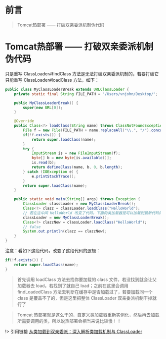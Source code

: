 # 前言

> Tomcat热部署 —— 打破双亲委派机制伪代码

# Tomcat热部署 —— 打破双亲委派机制伪代码

只是重写 ClassLoader#findClass 方法是无法打破双亲委派机制的，若要打破它只能重写 ClassLoader#loadClass 方法，如下：

```java 
public class MyClassLoaderBreak extends URLClassLoader {
    private static final String FILE_PATH = "/Users/vnjohn/Desktop/";

    public MyClassLoaderBreak() {
        super(new URL[0]);
    }

    @Override
    public Class<?> loadClass(String name) throws ClassNotFoundException {
        File f = new File(FILE_PATH + name.replaceAll("\\.", "/").concat(".class"));
        if(!f.exists()) {
            return super.loadClass(name);
        }
        try {
            InputStream is = new FileInputStream(f);
            byte[] b = new byte[is.available()];
            is.read(b);
            return defineClass(name, b, 0, b.length);
        } catch (IOException e) {
            e.printStackTrace();
        }
        return super.loadClass(name);
    }

    public static void main(String[] args) throws Exception {
        ClassLoader classLoader = new MyClassLoaderBreak();
        Class<?> clazz = classLoader.loadClass("HelloWorld");
        // 若在这中间 HelloWorld 改变了代码，下面的类加载器是可以加载到最新代码的.
        classLoader = new MyClassLoaderBreak();
        Class<?> clazzNew = classLoader.loadClass("HelloWorld");
        // false
        System.out.println(clazz == clazzNew);
    }
}
```

注意：看如下这段代码，改变了这段代码的逻辑：

```java 
if(!f.exists()) {
    return super.loadClass(name);
}
```

> 首先调用 loadClass 方法去找你要加载的 class 文件，若没找到就会让父加载器去 load，若找到了就自己 load；之前在这里会调用 findLoadedClass 方法去判断在缓存中是否加载过了，若要加载同一个 class 是覆盖不了的，但是这里把整体 ClassLoader 双亲委派机制干掉就行了

> Tomcat 热部署就是这么干的，自定义类加载器重新实例化，然后再去加载所需要调用的类，所以说热部署会相当来说比较慢！！

!> 引用链接 [从类加载到双亲委派：深入解析类加载机制与 ClassLoader](https://vnjohn.blog.csdn.net/article/details/131361753)